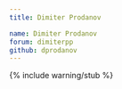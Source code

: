 ```yaml
---
title: Dimiter Prodanov

name: Dimiter Prodanov
forum: dimiterpp
github: dprodanov
---
```

{% include warning/stub %}

